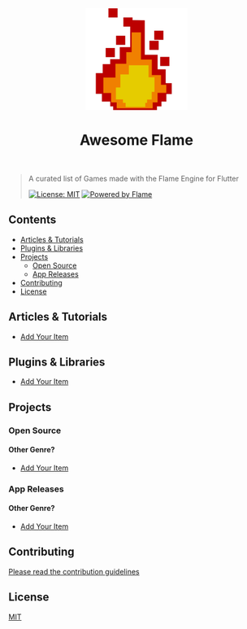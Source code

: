 <div align="center">
	<img width="200" height="auto" src="media/logo.png" alt="Awesome">
	<h1>Awesome Flame</h1>
	<br>
</div>

> A curated list of Games made with the Flame Engine for Flutter
>
> [![License: MIT](https://img.shields.io/github/license/flame-engine/awesome-flame?style=flat-square)](https://opensource.org/licenses/MIT) [![Powered by Flame](https://img.shields.io/badge/Powered%20by-%F0%9F%94%A5-orange.svg?style=flat-square)](https://flame-engine.org)<br>

## Contents

- [Articles & Tutorials](#articles--tutorials)
- [Plugins & Libraries](#plugins--libraries)
- [Projects](#projects)
  - [Open Source](#open-source)
  - [App Releases](#app-releases)
- [Contributing](#contributing)
- [License](#license)

## Articles & Tutorials

- [Add Your Item](https://github.com/flame-engine/awesome-flame/pulls)

## Plugins & Libraries

- [Add Your Item](https://github.com/flame-engine/awesome-flame/pulls)

## Projects

### Open Source

#### Other Genre?

- [Add Your Item](https://github.com/flame-engine/awesome-flame/pulls)

### App Releases

#### Other Genre?

- [Add Your Item](https://github.com/flame-engine/awesome-flame/pulls)

## Contributing

[Please read the contribution guidelines](https://github.com/flame-engine/awesome-flame/blob/master/contributing.md)

## License

[MIT](https://github.com/flame-engine/awesome-flame/blob/master/LICENSE)
